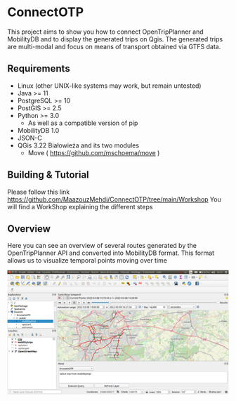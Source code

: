 # ConnectOTP
This project aims to show you how to connect OpenTripPlanner and MobilityDB and to display the generated trips on Qgis. The generated trips are multi-modal and focus on means of transport obtained via GTFS data.

Requirements
------------

*   Linux (other UNIX-like systems may work, but remain untested)
*   Java >= 11
*   PostgreSQL >= 10
*   PostGIS >= 2.5
*	Python >= 3.0
	* As well as a compatible version of pip 
*   MobilityDB 1.0
*   JSON-C
*   QGis 3.22 Białowieża and its two modules
	* Move ( https://github.com/mschoema/move )

Building & Tutorial
-----------------------

Please follow this link	https://github.com/MaazouzMehdi/ConnectOTP/tree/main/Workshop
You will find a WorkShop explaining the different steps


Overview
-----------------------
Here you can see an overview of several routes generated by the OpenTripPlanner API and converted into MobilityDB format. This format allows us to visualize temporal points moving over time

<img src="images/06.png" width="700" alt="Overview"/>
